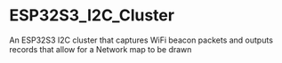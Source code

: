 # ESP32S3_I2C_Cluster
An ESP32S3 I2C cluster that captures WiFi beacon packets and outputs records that allow for a Network map to be drawn
